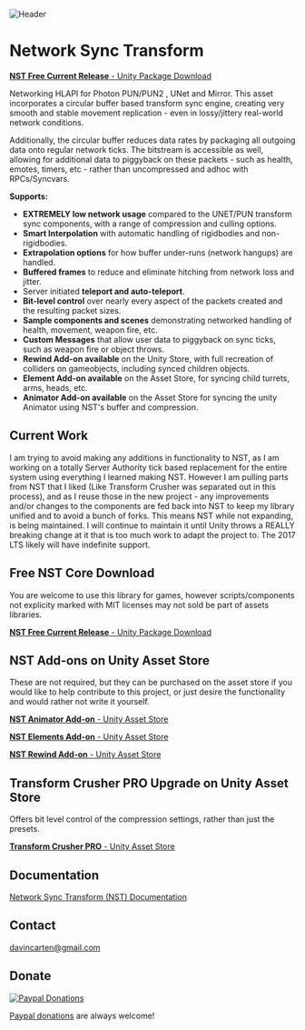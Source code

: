 ![Header](https://github.com/emotitron/NetworkSyncTransform/blob/master/Docs/img/NST_DocumentHeader.jpg?raw=true)
# Network Sync Transform

[**NST Free Current Release** - Unity Package Download](https://github.com/emotitron/NetworkSyncTransform/releases)

Networking HLAPI for Photon PUN/PUN2 , UNet and Mirror. This asset incorporates a circular buffer based transform sync engine, creating very smooth and stable movement replication - even in lossy/jittery real-world network conditions.

Additionally, the circular buffer reduces data rates by packaging all outgoing data onto regular network ticks. The bitstream is accessible as well, allowing for additional data to piggyback on these packets - such as health, emotes, timers, etc - rather than uncompressed and adhoc with RPCs/Syncvars.

**Supports:**

- **EXTREMELY low network usage** compared to the UNET/PUN transform sync components, with a range of compression and culling options.
- **Smart Interpolation** with automatic handling of rigidbodies and non-rigidbodies.
- **Extrapolation options** for how buffer under-runs (network hangups) are handled.
- **Buffered frames** to reduce and eliminate hitching from network loss and jitter.
- Server initiated **teleport and auto-teleport**.
- **Bit-level control** over nearly every aspect of the packets created and the resulting packet sizes.
- **Sample components and scenes** demonstrating networked handling of health, movement, weapon fire, etc.
- **Custom Messages** that allow user data to piggyback on sync ticks, such as weapon fire or object throws.
- **Rewind Add-on available** on the Unity Store, with full recreation of colliders on gameobjects, including synced children objects.
- **Element Add-on available** on the Asset Store, for syncing child turrets, arms, heads, etc.
- **Animator Add-on available** on the Asset Store for syncing the unity Animator using NST's buffer and compression.

## Current Work
I am trying to avoid making any additions in functionality to NST, as I am working on a totally Server Authority tick based replacement for the entire system using everything I learned making NST. However I am pulling parts from NST that I liked (Like Transform Crusher was separated out in this process), and as I reuse those in the new project - any improvements and/or changes to the components are fed back into NST to keep my library unified and to avoid a bunch of forks. This means NST while not expanding, is being maintained. I will continue to maintain it until Unity throws a REALLY breaking change at it that is too much work to adapt the project to. The 2017 LTS likely will have indefinite support.

## Free NST Core Download
You are welcome to use this library for games, however scripts/components not explicity marked with MIT licenses may not sold be part of assets libraries.

[**NST Free Current Release** - Unity Package Download](https://github.com/emotitron/NetworkSyncTransform/releases)

## NST Add-ons on Unity Asset Store
These are not required, but they can be purchased on the asset store if you would like to help contribute to this project, or just desire the functionality and would rather not write it yourself.

[**NST Animator Add-on** - Unity Asset Store](https://assetstore.unity.com/packages/tools/network/network-sync-transform-nst-animator-add-on-109433)

[**NST Elements Add-on** - Unity Asset Store](https://assetstore.unity.com/packages/tools/network/network-sync-transform-nst-elements-add-on-107530)

[**NST Rewind Add-on** - Unity Asset Store](https://assetstore.unity.com/packages/tools/network/network-sync-transform-nst-rewind-add-on-109377)

## Transform Crusher PRO Upgrade on Unity Asset Store
Offers bit level control of the compression settings, rather than just the presets.

[**Transform Crusher PRO** - Unity Asset Store](https://assetstore.unity.com/packages/tools/network/transform-crusher-116587)

## Documentation

[Network Sync Transform (NST) Documentation](https://docs.google.com/document/d/1nPWGC_2xa6t4f9P0sI7wAe4osrg4UP0n_9BVYnr5dkQ/edit?usp=sharing)

## Contact
<davincarten@gmail.com>

## Donate
[![Paypal Donations](https://raw.githubusercontent.com/emotitron/NetworkSyncTransform/master/Docs/img/paypaldonate.png)](https://paypal.me/emotitron?locale.x=en_US)

[Paypal donations](https://paypal.me/emotitron?locale.x=en_US) are always welcome!
